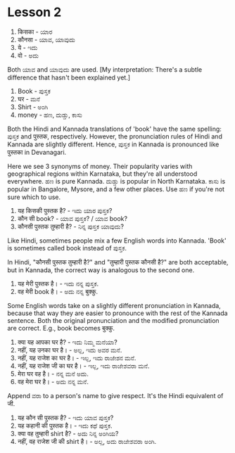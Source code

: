 # Lesson 2

1.  किसका - ಯಾರ
2.  कौनसा - ಯಾವ, ಯಾವುದು
3.  ये - ಇದು
4.  वो - ಅದು

Both ಯಾವ and ಯಾವುದು are used. [My interpretation: There's a subtle difference that hasn't been explained yet.]

1.  Book - ಪುಸ್ತಕ
2.  घर - ಮನೆ
3.  Shirt - ಅಂಗಿ
4.  money - ಹಣ, ದುಡ್ಡು, ಕಾಸು

Both the Hindi and Kannada translations of 'book' have the same spelling: ಪುಸ್ತಕ and पुस्तक, respectively. However, the pronunciation rules of Hindi and Kannada are slightly different. Hence, ಪುಸ್ತಕ in Kannada is pronounced like पुस्तका in Devanagari.

Here we see 3 synonyms of money. Their popularity varies with geographical regions within Karnataka, but they're all understood everywhere. ಹಣ is pure Kannada. ದುಡ್ಡು is popular in North Karnataka. ಕಾಸು is popular in Bangalore, Mysore, and a few other places. Use ಹಣ if you're not sure which to use.

1.  यह किसकी पुस्तक है? - ಇದು ಯಾರ ಪುಸ್ತಕ?
2.  कौन सी book? - ಯಾವ ಪುಸ್ತಕ? / ಯಾವ book?
3.  कौनसी पुस्तक तुम्हारी है? - ನಿನ್ನ ಪುಸ್ತಕ ಯಾವುದು?

Like Hindi, sometimes people mix a few English words into Kannada. 'Book' is sometimes called book instead of ಪುಸ್ತಕ.

In Hindi, "कौनसी पुस्तक तुम्हारी है?" and "तुम्हारी पुस्तक कौनसी है?" are both acceptable, but in Kannada, the correct way is analogous to the second one.

1.  यह मेरी पुस्तक है। - ಇದು ನನ್ನ ಪುಸ್ತಕ.
2.  वह मेरी book है। - ಅದು ನನ್ನ बुक्कु.

Some English words take on a slightly different pronunciation in Kannada, because that way they are easier to pronounce with the rest of the Kannada sentence. Both the original pronunciation and the modified pronunciation are correct. E.g., book becomes बुक्कु.

1.  क्या यह आपका घर है? - ಇದು ನಿಮ್ಮ ಮನೆಯಾ?
2.  नहीं, यह उनका घर है। - ಅಲ್ಲ, ಇದು ಅವರ ಮನೆ.
3.  नहीं, यह राजेश का घर है। - ಇಲ್ಲ, ಇದು ರಾಜೇಶನ ಮನೆ.
4.  नहीं, यह राजेश जी का घर है। - ಇಲ್ಲ, ಇದು ರಾಜೇಶವರಾ ಮನೆ.
5.  मेरा घर वह है। - ನನ್ನ ಮನೆ ಅದು.
6.  वह मेरा घर है। - ಅದು ನನ್ನ ಮನೆ.

Append ವರಾ to a person's name to give respect. It's the Hindi equivalent of जी.

1.  यह कौन सी पुस्तक है? - ಇದು ಯಾವ ಪುಸ್ತಕ?
2.  यह कहानी की पुस्तक है। - ಇದು ಕಥೆ ಪುಸ್ತಕ.
3.  क्या वह तुम्हारी shirt है? - ಅದು ನಿನ್ನ ಅಂಗಿಯ?
4.  नहीं, वह राजेश जी की shirt है। - ಅಲ್ಲ, ಅದು ರಾಜೇಶವರಾ ಅಂಗಿ.

<script type="module" src="https://sharmaeklavya2.github.io/trin/trin.js?ui=true&addCss=true"></script>
